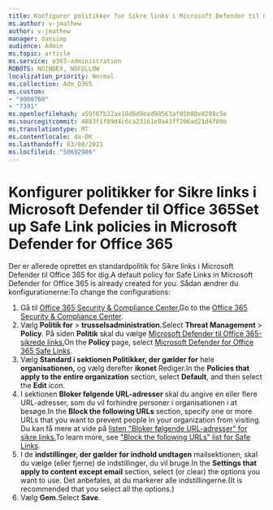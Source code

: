 ```yaml
---
title: Konfigurer politikker for Sikre links i Microsoft Defender til Office 365
ms.author: v-jmathew
author: v-jmathew
manager: dansimp
audience: Admin
ms.topic: article
ms.service: o365-administration
ROBOTS: NOINDEX, NOFOLLOW
localization_priority: Normal
ms.collection: Adm_O365
ms.custom:
- "9000760"
- "7391"
ms.openlocfilehash: a59f6fb22ae18d8d9ead98563af05b88e8208c5e
ms.sourcegitcommit: 4883f1f89d4c6ca23161e9a43ff206ad21d4f09b
ms.translationtype: MT
ms.contentlocale: da-DK
ms.lasthandoff: 03/08/2021
ms.locfileid: "50692986"
---
```

# <a name="set-up-safe-link-policies-in-microsoft-defender-for-office-365"></a><span data-ttu-id="f9304-102">Konfigurer politikker for Sikre links i Microsoft Defender til Office 365</span><span class="sxs-lookup"><span data-stu-id="f9304-102">Set up Safe Link policies in Microsoft Defender for Office 365</span></span>

<span data-ttu-id="f9304-103">Der er allerede oprettet en standardpolitik for Sikre links i Microsoft Defender til Office 365 for dig.</span><span class="sxs-lookup"><span data-stu-id="f9304-103">A default policy for Safe Links in Microsoft Defender for Office 365 is already created for you.</span></span> <span data-ttu-id="f9304-104">Sådan ændrer du konfigurationerne:</span><span class="sxs-lookup"><span data-stu-id="f9304-104">To change the configurations:</span></span>

1. <span data-ttu-id="f9304-105">Gå til [Office 365 Security & Compliance Center.](https://go.microsoft.com/fwlink/p/?linkid=2077143)</span><span class="sxs-lookup"><span data-stu-id="f9304-105">Go to the [Office 365 Security & Compliance Center](https://go.microsoft.com/fwlink/p/?linkid=2077143).</span></span>
2. <span data-ttu-id="f9304-106">Vælg **Politik for**  >  **trusselsadministration.**</span><span class="sxs-lookup"><span data-stu-id="f9304-106">Select **Threat Management** > **Policy**.</span></span> <span data-ttu-id="f9304-107">På siden **Politik** skal du vælge [Microsoft Defender til Office 365-sikrede links.](https://go.microsoft.com/fwlink/?linkid=2101058)</span><span class="sxs-lookup"><span data-stu-id="f9304-107">On the **Policy** page, select [Microsoft Defender for Office 365 Safe Links](https://go.microsoft.com/fwlink/?linkid=2101058).</span></span>
3. <span data-ttu-id="f9304-108">Vælg **Standard i sektionen Politikker, der gælder for** hele **organisationen,** og vælg derefter **ikonet** Rediger.</span><span class="sxs-lookup"><span data-stu-id="f9304-108">In the **Policies that apply to the entire organization** section, select **Default**, and then select the **Edit** icon.</span></span>
4. <span data-ttu-id="f9304-109">I sektionen **Bloker følgende URL-adresser** skal du angive en eller flere URL-adresser, som du vil forhindre personer i organisationen i at besøge.</span><span class="sxs-lookup"><span data-stu-id="f9304-109">In the **Block the following URLs** section, specify one or more URLs that you want to prevent people in your organization from visiting.</span></span> <span data-ttu-id="f9304-110">Du kan få mere at vide på [listen "Bloker følgende URL-adresser" for sikre links.](https://go.microsoft.com/fwlink/?linkid=2092123)</span><span class="sxs-lookup"><span data-stu-id="f9304-110">To learn more, see ["Block the following URLs" list for Safe Links](https://go.microsoft.com/fwlink/?linkid=2092123).</span></span>
5. <span data-ttu-id="f9304-111">I de **indstillinger, der gælder for indhold undtagen** mailsektionen, skal du vælge (eller fjerne) de indstillinger, du vil bruge.</span><span class="sxs-lookup"><span data-stu-id="f9304-111">In the **Settings that apply to content except email** section, select (or clear) the options you want to use.</span></span> <span data-ttu-id="f9304-112">Det anbefales, at du markerer alle indstillingerne.</span><span class="sxs-lookup"><span data-stu-id="f9304-112">(It is recommended that you select all the options.)</span></span>
6. <span data-ttu-id="f9304-113">Vælg **Gem.**</span><span class="sxs-lookup"><span data-stu-id="f9304-113">Select **Save**.</span></span>

